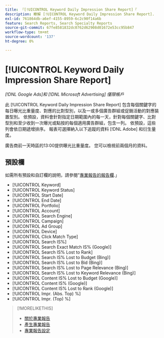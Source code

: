 ```yaml
---
title: 『[!UICONTROL Keyword Daily Impression Share Report]『
description: 瞭解 [!UICONTROL Keyword Daily Impression Share Report].
exl-id: 761864db-a6ef-4155-8959-6c2c90f14a6b
feature: Search Reports, Search Specialty Reports
source-git-commit: 67fe8581832dc0762d62908d01672e53cc95b847
workflow-type: tm+mt
source-wordcount: '137'
ht-degree: 0%

---
```


# [!UICONTROL Keyword Daily Impression Share Report]

*[!DNL Google Ads]和 [!DNL Microsoft Advertising] 僅限帳戶*

此 [!UICONTROL Keyword Daily Impression Share Report] 包含每個關鍵字的每日曝光比重量度、對應的比對型別，以及一或多個廣告群組或促銷活動的對應裝置型別。 依預設，資料會針對指定日期範圍內的每一天，針對每個關鍵字、比對型別和至少收到一次曝光或點按的每個適用廣告群組，包含一列。 依預設，這些列會依日期遞增排序。 報表可選擇納入以下追蹤的資料 [!DNL Adobe] 和衍生量度。

廣告商前一天時區的13:00提供曝光比重量度。 您可以檢視前兩個月的資料。

## 預設欄

如需所有預設和自訂欄的說明，請參閱&quot;[專業報告的報告欄](specialty-report-columns.md).」

* [!UICONTROL Keyword]
* [!UICONTROL Keyword Status]
* [!UICONTROL Start Date]
* [!UICONTROL End Date]
* [!UICONTROL Portfolio]
* [!UICONTROL Account]
* [!UICONTROL Search Engine]
* [!UICONTROL Campaign]
* [!UICONTROL Ad Group]
* [!UICONTROL Device]
* [!UICONTROL Click Match Type]
* [!UICONTROL Search IS%]
* [!UICONTROL Search Exact Match IS% (Google)]
* [!UICONTROL Search IS% Lost to Rank]
* [!UICONTROL Search IS% Lost to Budget (Bing)]
* [!UICONTROL Search IS% Lost to Bid (Bing)]
* [!UICONTROL Search IS% Lost to Page Relevance (Bing)]
* [!UICONTROL Search IS% Lost to Keyword Relevance (Bing)]
* [!UICONTROL Content IS% Lost to Budget (Google)]
* [!UICONTROL Content IS% (Google)]
* [!UICONTROL Content IS% Lost to Rank (Google)]
* [!UICONTROL Impr. (Abs. Top) %]
* [!UICONTROL Impr. (Top) %]

>[!MORELIKETHIS]
>
>* [關於專業報告](specialty-report-about.md)
>* [產生專業報告](specialty-report-generate.md)
>* [專業報告設定](specialty-report-settings.md)
